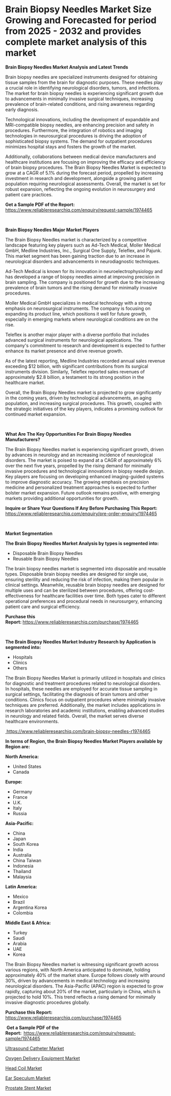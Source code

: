 <p><h1>Brain Biopsy Needles Market Size Growing and Forecasted for period from 2025 - 2032 and provides complete market analysis of this market</h1></p><p><strong>Brain Biopsy Needles Market Analysis and Latest Trends</strong></p>
<p><p>Brain biopsy needles are specialized instruments designed for obtaining tissue samples from the brain for diagnostic purposes. These needles play a crucial role in identifying neurological disorders, tumors, and infections. The market for brain biopsy needles is experiencing significant growth due to advancements in minimally invasive surgical techniques, increasing prevalence of brain-related conditions, and rising awareness regarding early diagnosis.</p><p>Technological innovations, including the development of expandable and MRI-compatible biopsy needles, are enhancing precision and safety in procedures. Furthermore, the integration of robotics and imaging technologies in neurosurgical procedures is driving the adoption of sophisticated biopsy systems. The demand for outpatient procedures minimizes hospital stays and fosters the growth of the market.</p><p>Additionally, collaborations between medical device manufacturers and healthcare institutions are focusing on improving the efficacy and efficiency of brain biopsy procedures. The Brain Biopsy Needles Market is expected to grow at a CAGR of 5.1% during the forecast period, propelled by increasing investment in research and development, alongside a growing patient population requiring neurological assessments. Overall, the market is set for robust expansion, reflecting the ongoing evolution in neurosurgery and patient care practices.</p></p>
<p><strong>Get a Sample PDF of the Report:&nbsp;</strong> <a href="https://www.reliableresearchiq.com/enquiry/request-sample/1974465?utm_campaign=1129&utm_medium=2&utm_source=Github&utm_content=ia&utm_term=04032025&utm_id=brain-biopsy-needles">https://www.reliableresearchiq.com/enquiry/request-sample/1974465</a></p>
<p>&nbsp;</p>
<p><strong>Brain Biopsy Needles Major Market Players</strong></p>
<p><p>The Brain Biopsy Needles market is characterized by a competitive landscape featuring key players such as Ad-Tech Medical, Moller Medical GmbH, Medline Industries, Inc., Surgical One Supply, Teleflex, and Pajunk. This market segment has been gaining traction due to an increase in neurological disorders and advancements in neurodiagnostic techniques.</p><p>Ad-Tech Medical is known for its innovation in neuroelectrophysiology and has developed a range of biopsy needles aimed at improving precision in brain sampling. The company is positioned for growth due to the increasing prevalence of brain tumors and the rising demand for minimally invasive procedures.</p><p>Moller Medical GmbH specializes in medical technology with a strong emphasis on neurosurgical instruments. The company is focusing on expanding its product line, which positions it well for future growth, especially in emerging markets where neurological conditions are on the rise.</p><p>Teleflex is another major player with a diverse portfolio that includes advanced surgical instruments for neurological applications. The company's commitment to research and development is expected to further enhance its market presence and drive revenue growth.</p><p>As of the latest reporting, Medline Industries recorded annual sales revenue exceeding $12 billion, with significant contributions from its surgical instruments division. Similarly, Teleflex reported sales revenues of approximately $2.8 billion, a testament to its strong position in the healthcare market.</p><p>Overall, the Brain Biopsy Needles market is projected to grow significantly in the coming years, driven by technological advancements, an aging population, and increasing surgical procedures. This growth, coupled with the strategic initiatives of the key players, indicates a promising outlook for continued market expansion.</p></p>
<p>&nbsp;</p>
<p><strong>What Are The Key Opportunities For Brain Biopsy Needles Manufacturers?</strong></p>
<p><p>The Brain Biopsy Needles market is experiencing significant growth, driven by advances in neurology and an increasing incidence of neurological disorders. The market is poised to expand at a CAGR of approximately 6% over the next five years, propelled by the rising demand for minimally invasive procedures and technological innovations in biopsy needle design. Key players are focusing on developing enhanced imaging-guided systems to improve diagnostic accuracy. The growing emphasis on precision medicine and personalized treatment approaches is expected to further bolster market expansion. Future outlook remains positive, with emerging markets providing additional opportunities for growth.</p></p>
<p><strong>Inquire or Share Your Questions If Any Before Purchasing This Report:</strong> <a href="https://www.reliableresearchiq.com/enquiry/pre-order-enquiry/1974465?utm_campaign=1129&utm_medium=2&utm_source=Github&utm_content=ia&utm_term=04032025&utm_id=brain-biopsy-needles">https://www.reliableresearchiq.com/enquiry/pre-order-enquiry/1974465</a></p>
<p>&nbsp;</p>
<p><strong>Market Segmentation</strong></p>
<p><strong>The Brain Biopsy Needles Market Analysis by types is segmented into:</strong></p>
<p><ul><li>Disposable Brain Biopsy Needles</li><li>Reusable Brain Biopsy Needles</li></ul></p>
<p><p>The brain biopsy needles market is segmented into disposable and reusable types. Disposable brain biopsy needles are designed for single use, ensuring sterility and reducing the risk of infection, making them popular in clinical settings. Meanwhile, reusable brain biopsy needles are designed for multiple uses and can be sterilized between procedures, offering cost-effectiveness for healthcare facilities over time. Both types cater to different operational preferences and procedural needs in neurosurgery, enhancing patient care and surgical efficiency.</p></p>
<p><strong>Purchase this Report:&nbsp;</strong><a href="https://www.reliableresearchiq.com/purchase/1974465?utm_campaign=1129&utm_medium=2&utm_source=Github&utm_content=ia&utm_term=04032025&utm_id=brain-biopsy-needles">https://www.reliableresearchiq.com/purchase/1974465</a></p>
<p>&nbsp;</p>
<p><strong>The Brain Biopsy Needles Market Industry Research by Application is segmented into:</strong></p>
<p><ul><li>Hospitals</li><li>Clinics</li><li>Others</li></ul></p>
<p><p>The Brain Biopsy Needles Market is primarily utilized in hospitals and clinics for diagnostic and treatment procedures related to neurological disorders. In hospitals, these needles are employed for accurate tissue sampling in surgical settings, facilitating the diagnosis of brain tumors and other conditions. Clinics focus on outpatient procedures where minimally invasive techniques are preferred. Additionally, the market includes applications in research laboratories and academic institutions, enabling advanced studies in neurology and related fields. Overall, the market serves diverse healthcare environments.</p></p>
<p><a href="https://www.reliableresearchiq.com/brain-biopsy-needles-r1974465?utm_campaign=1129&utm_medium=2&utm_source=Github&utm_content=ia&utm_term=04032025&utm_id=brain-biopsy-needles">&nbsp;https://www.reliableresearchiq.com/brain-biopsy-needles-r1974465</a></p>
<p><strong>In terms of Region, the Brain Biopsy Needles Market Players available by Region are:</strong></p>
<p>
    <p> <strong> North America: </strong>
        <ul>
            <li>United States</li>
            <li>Canada</li>
        </ul>
        </p> 
    <p> <strong> Europe: </strong>
        <ul>
            <li>Germany</li>
            <li>France</li>
            <li>U.K.</li>
            <li>Italy</li>
            <li>Russia</li>
        </ul>
        </p> 
    <p> <strong> Asia-Pacific: </strong>
        <ul>
            <li>China</li>
            <li>Japan</li>
            <li>South Korea</li>
            <li>India</li>
            <li>Australia</li>
            <li>China Taiwan</li>
            <li>Indonesia</li>
            <li>Thailand</li>
            <li>Malaysia</li>
        </ul>
        </p> 
    <p> <strong> Latin America: </strong>
        <ul>
            <li>Mexico</li>
            <li>Brazil</li>
            <li>Argentina Korea</li>
            <li>Colombia</li>
        </ul>
        </p> 
    <p> <strong> Middle East & Africa: </strong>
        <ul>
            <li>Turkey</li>
            <li>Saudi</li>
            <li>Arabia</li>
            <li>UAE</li>
            <li>Korea</li>
        </ul>
    </p>
    </p>
<p><p>The Brain Biopsy Needles market is witnessing significant growth across various regions, with North America anticipated to dominate, holding approximately 40% of the market share. Europe follows closely with around 30%, driven by advancements in medical technology and increasing neurological disorders. The Asia-Pacific (APAC) region is expected to grow rapidly, capturing about 20% of the market, particularly in China, which is projected to hold 10%. This trend reflects a rising demand for minimally invasive diagnostic procedures globally.</p></p>
<p><strong>Purchase this Report: </strong><a href="https://www.reliableresearchiq.com/purchase/1974465?utm_campaign=1129&utm_medium=2&utm_source=Github&utm_content=ia&utm_term=04032025&utm_id=brain-biopsy-needles">https://www.reliableresearchiq.com/purchase/1974465</a></p>
<p>&nbsp;<strong>Get a Sample PDF of the Report:&nbsp;&nbsp;</strong><a href="https://www.reliableresearchiq.com/enquiry/request-sample/1974465?utm_campaign=1129&utm_medium=2&utm_source=Github&utm_content=ia&utm_term=04032025&utm_id=brain-biopsy-needles">https://www.reliableresearchiq.com/enquiry/request-sample/1974465</a></p>
<p><strong></strong></p>
<p><p><a href="https://github.com/xienhtaw/Market-Research-Report-List-1/blob/main/ultrasound-catheter-market.md?utm_campaign=1129&utm_medium=2&utm_source=Github&utm_content=ia&utm_term=04032025&utm_id=brain-biopsy-needles">Ultrasound Catheter Market</a></p><p><a href="https://github.com/dringmurza6r/Market-Research-Report-List-1/blob/main/oxygen-delivery-equipment-market.md?utm_campaign=1129&utm_medium=2&utm_source=Github&utm_content=ia&utm_term=04032025&utm_id=brain-biopsy-needles">Oxygen Delivery Equipment Market</a></p><p><a href="https://github.com/rumaskdallys2/Market-Research-Report-List-1/blob/main/head-coil-market.md?utm_campaign=1129&utm_medium=2&utm_source=Github&utm_content=ia&utm_term=04032025&utm_id=brain-biopsy-needles">Head Coil Market</a></p><p><a href="https://github.com/godekkutero4/Market-Research-Report-List-1/blob/main/ear-speculum-market.md?utm_campaign=1129&utm_medium=2&utm_source=Github&utm_content=ia&utm_term=04032025&utm_id=brain-biopsy-needles">Ear Speculum Market</a></p><p><a href="https://github.com/abdhsheila7/Market-Research-Report-List-1/blob/main/prostate-stent-market.md?utm_campaign=1129&utm_medium=2&utm_source=Github&utm_content=ia&utm_term=04032025&utm_id=brain-biopsy-needles">Prostate Stent Market</a></p></p>